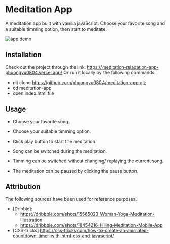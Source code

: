 # Meditation App
A meditation app built with vanilla javaScript.
Choose your favorite song and a suitable timming option, then start to meditate.

<image src="/assets/images/A free meditation app.png" alt="app demo"/>

## Installation
Check out the project through the link: https://meditation-relaxation-app-phuongvu0804.vercel.app/
Or run it locally by the following commands:
+ git clone https://github.com/phuongvu0804/meditation-app.git;
+ cd meditation-app
+ open index.html file

## Usage
+ Choose your favorite song.
+ Choose your suitable timming option.
+ Click play button to start the meditation.

+ Song can be switched during the meditation.
+ Timming can be switched without changing/ replaying the current song.
+ The meditation can be paused by clicking the pause button.

## Attribution
The following sources have been used for reference purposes.
+ [Dribble]:
    - https://dribbble.com/shots/15565023-Woman-Yoga-Meditation-Illustration
    - https://dribbble.com/shots/18454216-Hiling-Meditation-Mobile-App
+ [CSS-tricks] https://css-tricks.com/how-to-create-an-animated-countdown-timer-with-html-css-and-javascript/ 
